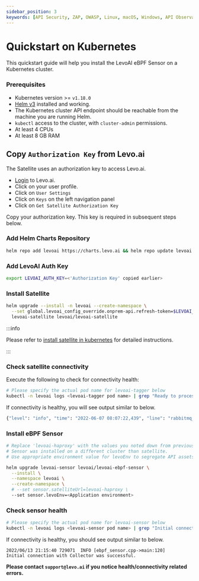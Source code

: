 ```yaml
---
sidebar_position: 3
keywords: [API Security, ZAP, OWASP, Linux, macOS, Windows, API Observability, Kubernetes]
---
```


# Quickstart on Kubernetes

This quickstart guide will help you install the LevoAI eBPF Sensor on a Kubernetes cluster.

### Prerequisites
- Kubernetes version >= `v1.18.0`
- [Helm v3](https://helm.sh/docs/intro/install/) installed and working.
- The Kubernetes cluster API endpoint should be reachable from the machine you are running Helm.
- `kubectl` access to the cluster, with `cluster-admin` permissions.
- At least 4 CPUs
- At least 8 GB RAM

## Copy `Authorization Key` from Levo.ai

The Satellite uses an authorization key to access Levo.ai.

- [Login](https://app.levo.ai/login) to Levo.ai.
- Click on your user profile.
- Click on `User Settings`
- Click on `Keys` on the left navigation panel
- Click on `Get Satellite Authorization Key`

Copy your authorization key. This key is required in subsequent steps below.

### Add Helm Charts Repository

```bash
helm repo add levoai https://charts.levo.ai && helm repo update levoai
```

### Add LevoAI Auth Key

```bash
export LEVOAI_AUTH_KEY=<'Authorization Key' copied earlier>
```

### Install Satellite

```bash
helm upgrade --install -n levoai --create-namespace \
  --set global.levoai_config_override.onprem-api.refresh-token=$LEVOAI_AUTH_KEY \
  levoai-satellite levoai/levoai-satellite 
```

:::info

Please refer to [install satellite in kubernetes](/install-satellite/satellite-kubernetes.mdx) for detailed instructions. 

:::

### Check satellite connectivity
Execute the following to check for connectivity health:

```bash
# Please specify the actual pod name for levoai-tagger below
kubectl -n levoai logs <levoai-tagger pod name> | grep "Ready to process; waiting for messages."
```
If connectivity is healthy, you will see output similar to below.

```bash
{"level": "info", "time": "2022-06-07 08:07:22,439", "line": "rabbitmq_client.py:155", "version": "fc628b50354bf94e544eef46751d44945a2c55bc", "module": "/opt/levoai/e7s/src/python/levoai_e7s/satellite/rabbitmq_client.py", "message": "Ready to process; waiting for messages."}
```

### Install eBPF Sensor

```bash
# Replace 'levoai-haproxy' with the values you noted down from previous step if 
# Sensor was installed on a different cluster than satellite.
# Use appropriate environment value for levoEnv to segregate API assets in Levo dashboard.

helm upgrade levoai-sensor levoai/levoai-ebpf-sensor \
  --install \
  --namespace levoai \
  --create-namespace \
  # --set sensor.satelliteUrl=levoai-haproxy \
  --set sensor.levoEnv=<Application environment>
```

### Check sensor health

```bash
# Please specify the actual pod name for levoai-sensor below
kubectl -n levoai logs <levoai-sensor pod name> | grep "Initial connection with Collector"
```
If connectivity is healthy, you should see output similar to below.

```
2022/06/13 21:15:40 729071	INFO [ebpf_sensor.cpp->main:120]	Initial connection with Collector was successful.
```

**Please contact `support@levo.ai` if you notice health/connectivity related errors.**
